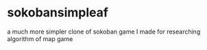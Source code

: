 # sokobansimpleaf
a much more simpler clone of sokoban game I made for researching algorithm of map game 
